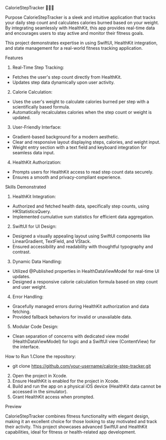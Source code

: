 CalorieStepTracker 🚶‍♂️🔥


Purpose
CalorieStepTracker is a sleek and intuitive application that tracks your daily step count and calculates calories burned based on your weight. By integrating seamlessly with HealthKit, this app provides real-time data and encourages users to stay active and monitor their fitness goals.

This project demonstrates expertise in using SwiftUI, HealthKit integration, and state management for a real-world fitness tracking application.


Features
1. Real-Time Step Tracking:
- Fetches the user's step count directly from HealthKit.
- Updates step data dynamically upon user activity.
2. Calorie Calculation:
- Uses the user's weight to calculate calories burned per step with a scientifically based formula.
- Automatically recalculates calories when the step count or weight is updated.
3. User-Friendly Interface:
- Gradient-based background for a modern aesthetic.
- Clear and responsive layout displaying steps, calories, and weight input.
- Weight entry section with a text field and keyboard integration for seamless data input.
4. HealthKit Authorization:
- Prompts users for HealthKit access to read step count data securely.
- Ensures a smooth and privacy-compliant experience.


Skills Demonstrated
1. HealthKit Integration:
- Authorized and fetched health data, specifically step counts, using HKStatisticsQuery.
- Implemented cumulative sum statistics for efficient data aggregation.
2. SwiftUI for UI Design:
- Designed a visually appealing layout using SwiftUI components like LinearGradient, TextField, and VStack.
- Ensured accessibility and readability with thoughtful typography and contrast.
3. Dynamic Data Handling:
- Utilized @Published properties in HealthDataViewModel for real-time UI updates.
- Designed a responsive calorie calculation formula based on step count and user weight.
4. Error Handling:
- Gracefully managed errors during HealthKit authorization and data fetching.
- Provided fallback behaviors for invalid or unavailable data.
5. Modular Code Design:
- Clean separation of concerns with dedicated view model (HealthDataViewModel) for logic and a SwiftUI view (ContentView) for the interface.


How to Run
1.Clone the repository:
- git clone https://github.com/your-username/calorie-step-tracker.git
2. Open the project in Xcode.
3. Ensure HealthKit is enabled for the project in Xcode.
4. Build and run the app on a physical iOS device (HealthKit data cannot be accessed in the simulator).
5. Grant HealthKit access when prompted.


Preview

CalorieStepTracker combines fitness functionality with elegant design, making it an excellent choice for those looking to stay motivated and track their activity. This project showcases advanced SwiftUI and HealthKit capabilities, ideal for fitness or health-related app development.
